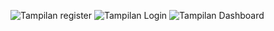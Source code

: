 ![Tampilan register](register(2).png)
![Tampilan Login](login(2).png)
![Tampilan Dashboard](dashboard(2).png)
